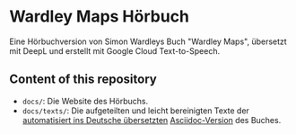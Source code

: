 # Wardley Maps Hörbuch
Eine Hörbuchversion von Simon Wardleys Buch "Wardley Maps", übersetzt mit DeepL und erstellt mit Google Cloud Text-to-Speech.

## Content of this repository

* `docs/`: Die Website des Hörbuchs.
* `docs/texts/`: Die aufgeteilten und leicht bereinigten Texte der [automatisiert ins Deutsche übersetzten](https://github.com/selfscrum/wardley-maps-book) [Asciidoc-Version](https://github.com/andrewharmellaw/wardley-maps-book) des Buches.